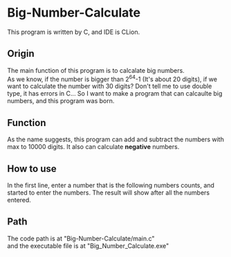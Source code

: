 # Big-Number-Calculate
This program is written by C, and IDE is CLion.
## Origin
The main function of this program is to calcalate big numbers.<br>
As we know, if the number is bigger than 2<sup>64</sup>-1 (It's about 20 digits), if we want to calculate the number with 30 digits? Don't tell me to use double type, it has errors in C... So I want to make a program that can calcaulte big numbers, and this program was born.

## Function
As the name suggests, this program can add and subtract the numbers with max to 10000 digits. It also can calculate **negative** numbers.

## How to use
In the first line, enter a number that is the following numbers counts, and started to enter the numbers. The result will show after all the numbers entered.

## Path
The code path is at "Big-Number-Calculate/main.c"<br>
and the executable file is at "Big_Number_Calculate.exe"
